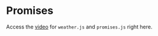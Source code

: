 # Promises

Access the <a href="https://www.youtube.com/watch?v=TnhCX0KkPqs">video</a> for `weather.js` and `promises.js` right here.